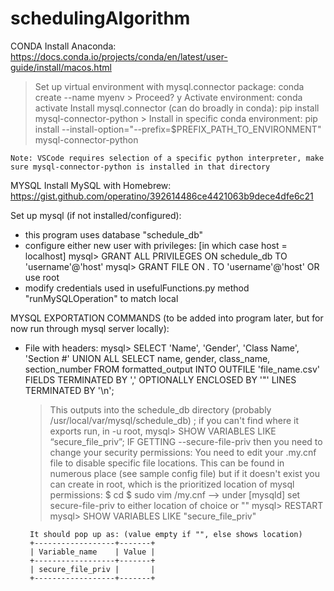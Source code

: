 # schedulingAlgorithm

CONDA
Install Anaconda: https://docs.conda.io/projects/conda/en/latest/user-guide/install/macos.html

  > Set up virtual environment with mysql.connector package: conda create --name myenv
    > Proceed? y
  > Activate environment: conda activate
  > Install mysql.connector (can do broadly in conda): pip install mysql-connector-python 
    > Install in specific conda environment: pip install --install-option="--prefix=$PREFIX_PATH_TO_ENVIRONMENT" mysql-connector-python
    
    Note: VSCode requires selection of a specific python interpreter, make sure mysql-connector-python is installed in that directory



MYSQL 
Install MySQL with Homebrew: https://gist.github.com/operatino/392614486ce4421063b9dece4dfe6c21

Set up mysql (if not installed/configured):
  - this program uses database "schedule_db" 
  - configure either new user with privileges: [in which case host = localhost]
      mysql> GRANT ALL PRIVILEGES ON schedule_db TO 'username'@'host'
      mysql> GRANT FILE ON *.* TO 'username'@'host'
    OR use root
  - modify credentials used in usefulFunctions.py method "runMySQLOperation" to match local
  
  
  
MYSQL EXPORTATION COMMANDS (to be added into program later, but for now run through mysql server locally):
 - File with headers:
    mysql> SELECT 'Name', 'Gender', 'Class Name', 'Section #' UNION ALL SELECT name, gender, class_name, section_number 
    FROM formatted_output INTO OUTFILE 'file_name.csv' 
    FIELDS TERMINATED BY ',' OPTIONALLY ENCLOSED BY '"' LINES TERMINATED BY '\n';
    
    > This outputs into the schedule_db directory (probably /usr/local/var/mysql/schedule_db) ; 
      if you can't find where it exports run, in -u root,
        mysql> SHOW VARIABLES LIKE “secure_file_priv”;
    > IF GETTING --secure-file-priv then you need to change your security permissions:
        You need to edit your .my.cnf file to disable specific file locations. This can be found in numerous place (see sample config file)
        but if it doesn't exist you can create in root, which is the prioritized location of mysql permissions:
          $ cd
          $ sudo vim /my.cnf
            --> under [mysqld] set secure-file-priv to either location of choice or ""
        mysql> RESTART
        mysql> SHOW VARIABLES LIKE "secure_file_priv"
        
        It should pop up as: (value empty if "", else shows location)
        +------------------+-------+
        | Variable_name    | Value |
        +------------------+-------+
        | secure_file_priv |       |
        +------------------+-------+

  
